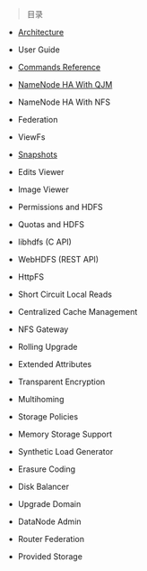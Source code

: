 
> 目录

- [Architecture](https://github.com/ZGG2016/hadoop-website/blob/master/HDFS/Architecture.md)

- User Guide

- [Commands Reference](https://github.com/ZGG2016/hadoop-website/blob/master/HDFS/Commands%20Reference.md)

- [NameNode HA With QJM](https://github.com/ZGG2016/hadoop-website/blob/master/HDFS/NameNode%20HA%20With%20QJM.md)

- NameNode HA With NFS

- Federation

- ViewFs

- [Snapshots]()

- Edits Viewer

- Image Viewer

- Permissions and HDFS

- Quotas and HDFS

- libhdfs (C API)

- WebHDFS (REST API)

- HttpFS

- Short Circuit Local Reads

- Centralized Cache Management

- NFS Gateway

- Rolling Upgrade

- Extended Attributes

- Transparent Encryption

- Multihoming

- Storage Policies

- Memory Storage Support

- Synthetic Load Generator

- Erasure Coding

- Disk Balancer

- Upgrade Domain

- DataNode Admin

- Router Federation

- Provided Storage
